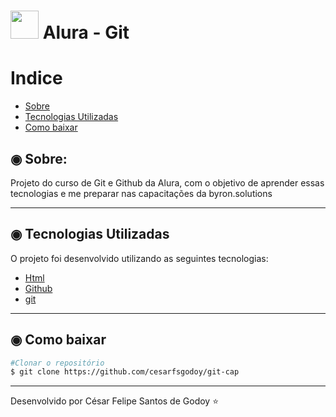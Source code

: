 <h1><img src="https://www.alura.com.br/assets/api/cursos/git-github-branching-conflitos-pull-requests.svg" width=45> Alura - Git</h1>

# Indice

- [Sobre](#-sobre)
- [Tecnologias Utilizadas](#-tecnologias-utilizadas)
- [Como baixar](#-como-baixar)

## ◉ Sobre:

Projeto do curso de Git e Github da Alura, com o objetivo de aprender essas tecnologias e me preparar nas capacitações da byron.solutions

---

## ◉ Tecnologias Utilizadas

O projeto foi desenvolvido utilizando as seguintes tecnologias:

- [Html](https://www.w3schools.com/html/)
- [Github]()
- [git]()

---

## ◉ Como baixar

```bash
#Clonar o repositório
$ git clone https://github.com/cesarfsgodoy/git-cap
```

---

Desenvolvido por César Felipe Santos de Godoy ⭐
